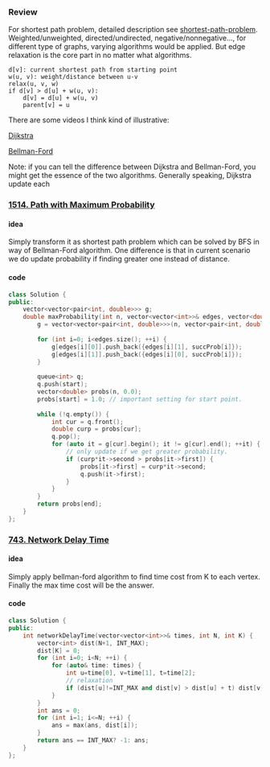 ### Review

For shortest path problem, detailed description see [shortest-path-problem](https://en.wikipedia.org/wiki/Shortest_path_problem).  Weighted/unweighted, directed/undirected, negative/nonnegative..., for different type of graphs, varying algorithms would be applied. But edge relaxation is the core part in no matter what algorithms. 

```pseudocode
d[v]: current shortest path from starting point
w(u, v): weight/distance between u-v
relax(u, v, w)
if d[v] > d[u] + w(u, v):
	d[v] = d[u] + w(u, v)
	parent[v] = u
```

There are some videos I think kind of illustrative:

[Dijkstra](https://www.youtube.com/watch?v=GazC3A4OQTE)

[Bellman-Ford](https://www.youtube.com/watch?v=obWXjtg0L64)

Note: if you can tell the difference between Dijkstra and Bellman-Ford, you might get the essence of the two algorithms. Generally speaking, Dijkstra update each 

### [1514. Path with Maximum Probability](https://leetcode.com/problems/path-with-maximum-probability/) 

#### idea

Simply transform it as shortest path problem which can be solved by BFS in way of Bellman-Ford algorithm. One difference is that in current scenario we do update probability if finding greater one instead of distance. 

#### code

```c++
class Solution {
public: 
    vector<vector<pair<int, double>>> g;
    double maxProbability(int n, vector<vector<int>>& edges, vector<double>& succProb, int start, int end) {
        g = vector<vector<pair<int, double>>>(n, vector<pair<int, double>>{});
        
        for (int i=0; i<edges.size(); ++i) {
            g[edges[i][0]].push_back({edges[i][1], succProb[i]});
            g[edges[i][1]].push_back({edges[i][0], succProb[i]});
        }
        
        queue<int> q;
        q.push(start);
        vector<double> probs(n, 0.0);
        probs[start] = 1.0; // important setting for start point.
        
        while (!q.empty()) {
            int cur = q.front();
            double curp = probs[cur];
            q.pop();
            for (auto it = g[cur].begin(); it != g[cur].end(); ++it) {
                // only update if we get greater probability.
                if (curp*it->second > probs[it->first]) {
                    probs[it->first] = curp*it->second;
                    q.push(it->first);
                }
            }
        }
        return probs[end];
    }     
};
```


 

### [743. Network Delay Time](https://leetcode.com/problems/network-delay-time/)

#### idea

Simply apply bellman-ford algorithm to find time cost from K to each vertex. Finally the max time cost will be the answer. 

#### code 

```c++
class Solution {
public:
    int networkDelayTime(vector<vector<int>>& times, int N, int K) {
        vector<int> dist(N+1, INT_MAX);
        dist[K] = 0;
        for (int i=0; i<N; ++i) {
            for (auto& time: times) {
                int u=time[0], v=time[1], t=time[2];
                // relaxation
                if (dist[u]!=INT_MAX and dist[v] > dist[u] + t) dist[v] = dist[u]+t;
            }
        }  
        int ans = 0;
        for (int i=1; i<=N; ++i) {
            ans = max(ans, dist[i]);
        }
        return ans == INT_MAX? -1: ans;
    }
};
```





